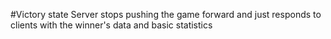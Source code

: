 #Victory state
Server stops pushing the game forward and just responds to clients with the winner's data and basic statistics
